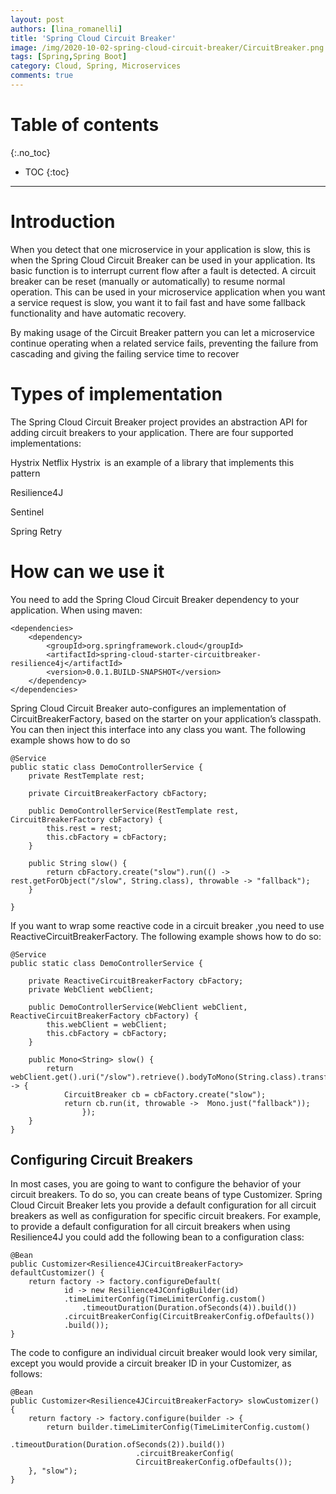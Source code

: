 ```yaml
---
layout: post
authors: [lina_romanelli]
title: 'Spring Cloud Circuit Breaker'
image: /img/2020-10-02-spring-cloud-circuit-breaker/CircuitBreaker.png
tags: [Spring,Spring Boot]
category: Cloud, Spring, Microservices
comments: true
---
```


# Table of contents
{:.no_toc}

- TOC
{:toc}

----

# Introduction
When you detect that one microservice in your application is slow, this is when the Spring Cloud Circuit Breaker can be used in your application.
Its basic function is to interrupt current flow after a fault is detected. A circuit breaker can be reset (manually or automatically)  to resume normal operation.
This can be used in your microservice application when you want a service request is slow, you want it to fail fast and have some fallback functionality and have automatic recovery.
 
By making usage of the Circuit Breaker pattern you can let a microservice continue operating when a related service fails, preventing the failure from cascading and giving the failing service time to recover 

# Types of implementation
The Spring Cloud Circuit Breaker project provides an abstraction API for adding circuit breakers to your application. 
There are four supported implementations: 

Hystrix Netflix 
Hystrix  is an example of a library that implements this pattern 

Resilience4J 

Sentinel 

Spring Retry 

# How can we use it 
You need to add the Spring Cloud Circuit Breaker dependency to your application. When using maven: 

```
<dependencies> 
    <dependency> 
        <groupId>org.springframework.cloud</groupId> 
        <artifactId>spring-cloud-starter-circuitbreaker-resilience4j</artifactId> 
        <version>0.0.1.BUILD-SNAPSHOT</version> 
    </dependency> 
</dependencies> 
```

 

Spring Cloud Circuit Breaker auto-configures an implementation of CircuitBreakerFactory, based on the starter on your application’s classpath. You can then inject this interface into any class you want. The following example shows how to do so 

 
```
@Service 
public static class DemoControllerService { 
    private RestTemplate rest; 

    private CircuitBreakerFactory cbFactory;   

    public DemoControllerService(RestTemplate rest, CircuitBreakerFactory cbFactory) { 
        this.rest = rest; 
        this.cbFactory = cbFactory; 
    }   

    public String slow() { 
        return cbFactory.create("slow").run(() -> rest.getForObject("/slow", String.class), throwable -> "fallback"); 
    } 

} 
```
 

If you want to wrap some reactive code in a circuit breaker ,you need to use ReactiveCircuitBreakerFactory. The following example shows how to do so: 

```
@Service 
public static class DemoControllerService { 

    private ReactiveCircuitBreakerFactory cbFactory; 
    private WebClient webClient;   

    public DemoControllerService(WebClient webClient, ReactiveCircuitBreakerFactory cbFactory) { 
        this.webClient = webClient; 
        this.cbFactory = cbFactory; 
    }  

    public Mono<String> slow() { 
        return webClient.get().uri("/slow").retrieve().bodyToMono(String.class).transform(it -> { 
            CircuitBreaker cb = cbFactory.create("slow"); 
            return cb.run(it, throwable ->  Mono.just("fallback")); 
                }); 
    } 
} 
```

## Configuring Circuit Breakers
In most cases, you are going to want to configure the behavior of your circuit breakers. 
To do so, you can create beans of type Customizer. Spring Cloud Circuit Breaker lets you provide a default configuration for all circuit breakers as well as configuration for specific circuit breakers. For example, to provide a default configuration for all circuit breakers when using Resilience4J you could add the following bean to a configuration class: 
```
@Bean 
public Customizer<Resilience4JCircuitBreakerFactory> defaultCustomizer() { 
    return factory -> factory.configureDefault(
            id -> new Resilience4JConfigBuilder(id)
            .timeLimiterConfig(TimeLimiterConfig.custom() 
                .timeoutDuration(Duration.ofSeconds(4)).build()) 
            .circuitBreakerConfig(CircuitBreakerConfig.ofDefaults())
            .build()); 
} 
```

The code to configure an individual circuit breaker would look very similar, except you would provide a circuit breaker ID in your Customizer, as follows: 

```
@Bean 
public Customizer<Resilience4JCircuitBreakerFactory> slowCustomizer() { 
    return factory -> factory.configure(builder -> {
        return builder.timeLimiterConfig(TimeLimiterConfig.custom()
                            .timeoutDuration(Duration.ofSeconds(2)).build()) 
                            .circuitBreakerConfig(
                            CircuitBreakerConfig.ofDefaults()); 
    }, "slow"); 
} 
```



